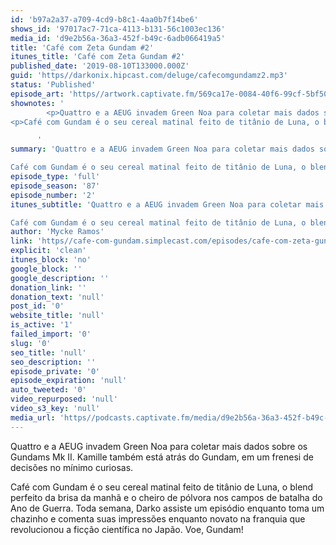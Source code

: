 ```yaml
---
id: 'b97a2a37-a709-4cd9-b8c1-4aa0b7f14be6'
shows_id: '97017ac7-71ca-4113-b131-56c1003ec136'
media_id: 'd9e2b56a-36a3-452f-b49c-6adb066419a5'
title: 'Café com Zeta Gundam #2'
itunes_title: 'Café com Zeta Gundam #2'
published_date: '2019-08-10T133000.000Z'
guid: 'https//darkonix.hipcast.com/deluge/cafecomgundamz2.mp3'
status: 'Published'
episode_art: 'https//artwork.captivate.fm/569ca17e-0084-40f6-99cf-5bf50ae5d69b/1005-itunes-1582369201.jpg'
shownotes: '
        <p>Quattro e a AEUG invadem Green Noa para coletar mais dados sobre os Gundams Mk II. Kamille também está atrás do Gundam, em um frenesi de decisões no mínimo curiosas.</p>
<p>Café com Gundam é o seu cereal matinal feito de titânio de Luna, o blend perfeito da brisa da manhã e o cheiro de pólvora nos campos de batalha do Ano de Guerra. Toda semana, Darko assiste um episódio enquanto toma um chazinho e comenta suas impressões enquanto novato na franquia que revolucionou a ficção científica no Japão. Voe, Gundam!</p>

      '
summary: 'Quattro e a AEUG invadem Green Noa para coletar mais dados sobre os Gundams Mk II. Kamille também está atrás do Gundam, em um frenesi de decisões no mínimo curiosas.

Café com Gundam é o seu cereal matinal feito de titânio de Luna, o blend perfeito da brisa da manhã e o cheiro de pólvora nos campos de batalha do Ano de Guerra. Toda semana, Darko assiste um episódio enquanto toma um chazinho e comenta suas impressões enquanto novato na franquia que revolucionou a ficção científica no Japão. Voe, Gundam!'
episode_type: 'full'
episode_season: '87'
episode_number: '2'
itunes_subtitle: 'Quattro e a AEUG invadem Green Noa para coletar mais dados sobre os Gundams Mk II. Kamille também está atrás do Gundam, em um frenesi de decisões no mínimo curiosas.

Café com Gundam é o seu cereal matinal feito de titânio de Luna, o blend perfeito da brisa da manhã e o cheiro de pólvora nos campos de batalha do Ano de Guerra. Toda semana, Darko assiste um episódio enquanto toma um chazinho e comenta suas impressões enquanto novato na franquia que revolucionou a ficção científica no Japão. Voe, Gundam!'
author: 'Mycke Ramos'
link: 'https//cafe-com-gundam.simplecast.com/episodes/cafe-com-zeta-gundam-2-z_Wl1Uy4'
explicit: 'clean'
itunes_block: 'no'
google_block: ''
google_description: ''
donation_link: ''
donation_text: 'null'
post_id: '0'
website_title: 'null'
is_active: '1'
failed_import: '0'
slug: '0'
seo_title: 'null'
seo_description: ''
episode_private: '0'
episode_expiration: 'null'
auto_tweeted: '0'
video_repurposed: 'null'
video_s3_key: 'null'
media_url: 'https//podcasts.captivate.fm/media/d9e2b56a-36a3-452f-b49c-6adb066419a5/cafecomgundamz2_tc.mp3'
---
```

Quattro e a AEUG invadem Green Noa para coletar mais dados sobre os Gundams Mk II. Kamille também está atrás do Gundam, em um frenesi de decisões no mínimo curiosas.

Café com Gundam é o seu cereal matinal feito de titânio de Luna, o blend perfeito da brisa da manhã e o cheiro de pólvora nos campos de batalha do Ano de Guerra. Toda semana, Darko assiste um episódio enquanto toma um chazinho e comenta suas impressões enquanto novato na franquia que revolucionou a ficção científica no Japão. Voe, Gundam!